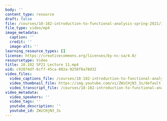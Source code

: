 ```yaml
---
body: ''
content_type: resource
draft: false
file: /courses/18-102-introduction-to-functional-analysis-spring-2021/18102-sp21-lecture-11_360p_16_9.mp4
file_type: video/mp4
image_metadata:
  caption: ''
  credit: ''
  image-alt: ''
learning_resource_types: []
license: https://creativecommons.org/licenses/by-nc-sa/4.0/
resourcetype: Video
title: 18.102 SP21 Lecture 11.mp4
uid: c92874df-6cf7-45ca-802a-9258f8a78d32
video_files:
  video_captions_file: /courses/18-102-introduction-to-functional-analysis-spring-2021/1NYf07CeU_UOLHdATqLRGPBMjdb_-orFK_transcript.webvtt
  video_thumbnail_file: https://img.youtube.com/vi/ZWzCHjN3_3s/default.jpg
  video_transcript_file: /courses/18-102-introduction-to-functional-analysis-spring-2021/1NYf07CeU_UOLHdATqLRGPBMjdb_-orFK_transcript.pdf
video_metadata:
  video_speakers: ''
  video_tags: ''
  youtube_description: ''
  youtube_id: ZWzCHjN3_3s
---
```

